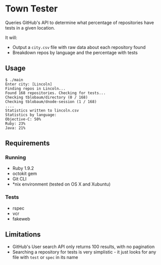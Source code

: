 # Town Tester

Queries GitHub's API to determine what percentage of repositories have tests in a given location.

It will:
* Output a `city.csv` file with raw data about each repository found
* Breakdown repos by language and the percentage with tests


## Usage

    $ ./main
    Enter city: [Lincoln]
    Finding repos in Lincoln...
    Found 168 repositories. Checking for tests...
    Checking tblobaum/directory (0 / 168)
    Checking tblobaum/dnode-session (1 / 168)
    ....
    Statistics written to lincoln.csv
    Statistics by language:
    Objective-C: 50%
    Ruby: 23%
    Java: 21%

## Requirements

### Running
* Ruby 1.9.2
* octokit gem
* Git CLI
* *nix environment (tested on OS X and Xubuntu)

### Tests
* rspec
* vcr
* fakeweb
 
## Limitations
* GitHub's User search API only returns 100 results, with no pagination
* Searching a repository for tests is very simplistic - it just looks for any file with `test` or `spec` in its name